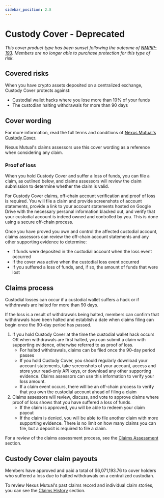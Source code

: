 ```yaml
---
sidebar_position: 2.8
---
```


# Custody Cover - Deprecated

*This cover product type has been sunset following the outcome of [NMPIP-193](https://app.nexusmutual.io/governance/view?proposalId=193). Members are no longer able to purchase protection for this type of risk.*

## Covered risks

When you have crypto assets deposited on a centralized exchange, Custody Cover protects against:
* Custodial wallet hacks where you lose more than 10% of your funds
* The custodian halting withdrawals for more than 90 days

## Cover wording

For more information, read the full terms and conditions of [Nexus Mutual's Custody Cover](https://uploads-ssl.webflow.com/62d8193ce9880895261daf4a/63d0f4d7b378db634f0f9a9d_CustodyCoverWordingv1.0.pdf).

Nexus Mutual's claims assessors use this cover wording as a reference when considering any claim.

### Proof of loss

When you hold Custody Cover and suffer a loss of funds, you can file a claim, as outlined below, and claims assessors will review the claim submission to determine whether the claim is valid.

For Custody Cover claims, off-chain account verification and proof of loss is required. You will file a claim and provide screenshots of account statements, provide a link to your account statements hosted on Google Drive with the necessary personal information blacked out, and verify that your custodial account is indeed owned and controlled by you. This is done using a secure off-chain process.

Once you have proved you own and control the affected custodial account, claims assessors can review the off-chain account statements and any other supporting evidence to determine:
* If funds were deposited in the custodial account when the loss event occurred
* If the cover was active when the custodial loss event occurred
* If you suffered a loss of funds, and, if so, the amount of funds that were lost

## Claims process

Custodial losses can occur if a custodial wallet suffers a hack or if withdrawals are halted for more than 90 days.

If the loss is a result of withdrawals being halted, members can confirm that withdrawals have been halted and establish a date when claims filing can begin once the 90-day period has passed.

1. If you hold Custody Cover at the time the custodial wallet hack occurs OR when withdrawals are first halted, you can submit a claim with supporting evidence, otherwise referred to as proof of loss.
    * For halted withdrawals, claims can be filed once the 90-day period passes
    * If you hold Custody Cover, you should regularly download your account statements, take screenshots of your account, access and store your read-only API keys, or download any other supporting evidence. Claims assessors can use this information to verify your loss amount.
    * If a claim event occurs, there will be an off-chain process to verify that you own the custodial account ahead of filing a claim
2. Claims assessors will review, discuss, and vote to approve claims where proof of loss shows that you have suffered a loss of funds.
    * If the claim is approved, you will be able to redeem your claim payout
    * If the claim is denied, you will be able to file another claim with more supporting evidence. There is no limit on how many claims you can file, but a deposit is required to file a claim.

For a review of the claims assessment process, see the [Claims Assessment](/protocol/claims-assessment) section.

## Custody Cover claim payouts

Members have approved and paid a total of $6,071,193.76 to cover holders who suffered a loss due to halted withdrawals on a centralized custodian.

To review Nexus Mutual's past claims record and individual claim stories, you can see the [Claims History](/overview/claims-history/) section.
